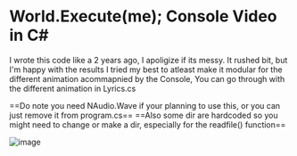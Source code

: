 # World.Execute(me); Console Video in C#



I wrote this code like a 2 years ago, I apoligize if its messy. It rushed bit, but I'm happy with the results
I tried my best to atleast make it modular for the different animation acommapnied by the Console, You can go through with
the different animation in Lyrics.cs

==Do note you need NAudio.Wave if your planning to use this, or you can just remove it from program.cs==
==Also some dir are hardcoded so you might need to change or make a dir, especially for the readfile() function==

![image](https://github.com/user-attachments/assets/2ceb5aba-d19a-4d55-882b-bf86d7ae071e)
